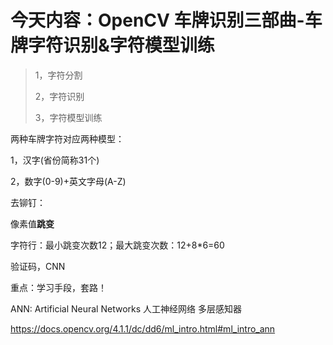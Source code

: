 # 今天内容：OpenCV 车牌识别三部曲-车牌字符识别&字符模型训练

> 1，字符分割
>
> 2，字符识别
>
> 3，字符模型训练



两种车牌字符对应两种模型：

1，汉字(省份简称31个)

2，数字(0-9)+英文字母(A-Z)



去铆钉：

像素值**跳变**

字符行：最小跳变次数12；最大跳变次数：12+8*6=60



验证码，CNN



重点：学习手段，套路！

















ANN: Artificial Neural Networks 人工神经网络 多层感知器

https://docs.opencv.org/4.1.1/dc/dd6/ml_intro.html#ml_intro_ann

